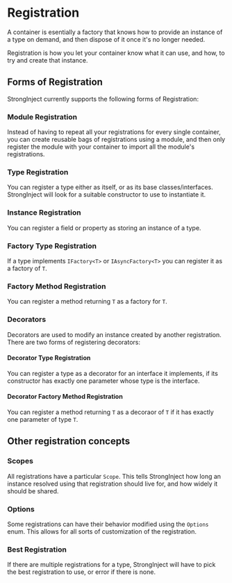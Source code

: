 # Registration

A container is esentially a factory that knows how to provide an instance of a type on demand, and then dispose of it once it's no longer needed.

Registration is how you let your container know what it can use, and how, to try and create that instance.

## Forms of Registration

StrongInject currently supports the following forms of Registration:

### Module Registration

Instead of having to repeat all your registrations for every single container, you can create reusable bags of registrations using a module, and then only register the module with your container to import all the module's registrations.

### Type Registration

You can register a type either as itself, or as its base classes/interfaces. StrongInject will look for a suitable constructor to use to instantiate it.

### Instance Registration

You can register a field or property as storing an instance of a type.

### Factory Type Registration

If a type implements `IFactory<T>` or `IAsyncFactory<T>` you can register it as a factory of `T`.

### Factory Method Registration

You can register a method returning `T` as a factory for `T`.

### Decorators

Decorators are used to modify an instance created by another registration. There are two forms of registering decorators:

#### Decorator Type Registration

You can register a type as a decorator for an interface it implements, if its constructor has exactly one parameter whose type is the interface.

#### Decorator Factory Method Registration

You can register a method returning `T` as a decoraor of `T` if it has exactly one parameter of type `T`.

## Other registration concepts

### Scopes

All registrations have a particular `Scope`. This tells StrongInject how long an instance resolved using that registration should live for, and how widely it should be shared.

### Options

Some registrations can have their behavior modified using the `Options` enum. This allows for all sorts of customization of the registration.

### Best Registration

If there are multiple registrations for a type, StrongInject will have to pick the best registration to use, or error if there is none.
